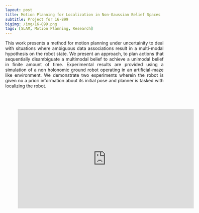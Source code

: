```yaml
---
layout: post
title: Motion Planning for Localization in Non-Gaussian Belief Spaces
subtitle: Project for 16-899
bigimg: /img/16-899.png
tags: [SLAM, Motion Planning, Research]
---
```

<div style="text-align:justify">
This work presents a method for motion planning under uncertainity to deal with situations where ambiguous data associations result in a multi-modal hypothesis on the robot state. We present an approach, to plan actions that sequentially disambiguate a multimodal belief to achieve a unimodal belief in finite amount of time. Experimental results are provided using a simulation of a non holonomic ground robot operating in an artificial-maze like environment. We demonstrate two experiments wherein the robot is given no a priori information about its initial pose and planner is tasked with localizing the robot.
</div>

<br/>
<br/>
<br/>


<style type="video_container" rel="stylesheet">
* { max-width: 560px;
    max-height: 315px;
    margin-right: auto;
    margin-left: auto;
 }
</style>


<figure class="video_container">
  <iframe width="560" height="315" src="https://www.youtube.com/embed/oYWcL3pDUCc" frameborder="0" allow="accelerometer; autoplay; encrypted-media; gyroscope; picture-in-picture" allowfullscreen=""></iframe>
</figure>

